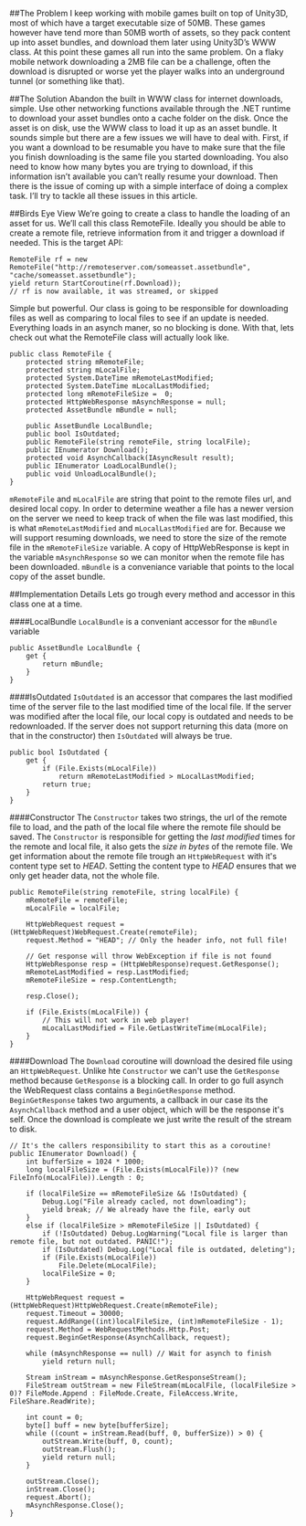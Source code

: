 ##The Problem
I keep working with mobile games built on top of Unity3D, most of which have a target executable size of 50MB. These games however have tend more than 50MB worth of assets, so they pack content up into asset bundles, and download them later using Unity3D’s WWW class. At this point these games all run into the same problem. On a flaky mobile network downloading a 2MB file can be a challenge, often the download is disrupted or worse yet the player walks into an underground tunnel (or something like that). 

##The Solution
Abandon the built in WWW class for internet downloads, simple. Use other networking functions available through the .NET runtime to download your asset bundles onto a cache folder on the disk. Once the asset is on disk, use the WWW class to load it up as an asset bundle. It sounds simple but there are a few issues we will have to deal with. First, if you want a download to be resumable you have to make sure that the file you finish downloading is the same file you started downloading. You also need to know how many bytes you are trying to download, if this information isn’t available you can’t really resume your download. Then there is the issue of coming up with a simple interface of doing a complex task. I’ll try to tackle all these issues in this article.

##Birds Eye View
We’re going to create a class to handle the loading of an asset for us. We’ll call this class RemoteFile. Ideally you should be able to create a remote file, retrieve information from it and trigger a download if needed. This is the target API:
```
RemoteFile rf = new RemoteFile("http://remoteserver.com/someasset.assetbundle", "cache/someasset.assetbundle");
yield return StartCoroutine(rf.Download));
// rf is now available, it was streamed, or skipped 
```
Simple but powerful. Our class is going to be responsible for downloading files as well as comparing to local files to see if an update is needed. Everything loads in an asynch maner, so no blocking is done. With that, lets check out what the RemoteFile class will actually look like.
```
public class RemoteFile {
	protected string mRemoteFile;
	protected string mLocalFile;
	protected System.DateTime mRemoteLastModified;
	protected System.DateTime mLocalLastModified;
	protected long mRemoteFileSize =  0;
	protected HttpWebResponse mAsynchResponse = null;
	protected AssetBundle mBundle = null;
	
	public AssetBundle LocalBundle;
	public bool IsOutdated;
	public RemoteFile(string remoteFile, string localFile);
	public IEnumerator Download();
	protected void AsynchCallback(IAsyncResult result);
	public IEnumerator LoadLocalBundle();
	public void UnloadLocalBundle();
}
```
```mRemoteFile``` and ```mLocalFile``` are string that point to the remote files url, and desired local copy. In order to determine weather a file has a newer version on the server we need to keep track of when the file was last modified, this is what ```mRemoteLastModified``` and ```mLocalLastModified``` are for. Because we will support resuming downloads, we need to store the size of the remote file in the ```mRemoteFileSize``` variable. A copy of HttpWebResponse is kept in the variable ```mAsynchResponse``` so we can monitor when the remote file has been downloaded. ```mBundle``` is a conveniance variable that points to the local copy of the asset bundle.

##Implementation Details
Lets go trough every method and accessor in this class one at a time.

####LocalBundle
```LocalBundle``` is a conveniant accessor for the ```mBundle``` variable
```
public AssetBundle LocalBundle {
	get {
		return mBundle;
	}
}
```
####IsOutdated
```IsOutdated``` is an accessor that compares the last modified time of the server file to the last modified time of the local file. If the server was modified after the local file, our local copy is outdated and needs to be redownloaded. If the server does not support returning this data (more on that in the constructor) then ```IsOutdated``` will always be true.
```
public bool IsOutdated { 
	get {
		if (File.Exists(mLocalFile))
			return mRemoteLastModified > mLocalLastModified;
		return true;
	}
}
```
####Constructor
The ```Constructor``` takes two strings, the url of the remote file to load, and the path of the local file where the remote file should be saved. The ```Constructor``` is responsible for getting the _last_ _modified_ times for the remote and local file, it also gets the _size_ _in_ _bytes_ of the remote file. We get information about the remote file trough an ```HttpWebRequest``` with it's content type set to _HEAD_. Setting the content type to _HEAD_ ensures that we only get header data, not the whole file.
```
public RemoteFile(string remoteFile, string localFile) {
	mRemoteFile = remoteFile;
	mLocalFile = localFile;

	HttpWebRequest request = (HttpWebRequest)WebRequest.Create(remoteFile);
	request.Method = "HEAD"; // Only the header info, not full file!

	// Get response will throw WebException if file is not found
	HttpWebResponse resp = (HttpWebResponse)request.GetResponse();
	mRemoteLastModified = resp.LastModified;
	mRemoteFileSize = resp.ContentLength;

	resp.Close();

	if (File.Exists(mLocalFile)) {
		// This will not work in web player!
		mLocalLastModified = File.GetLastWriteTime(mLocalFile);
	}
}
```
####Download
The ```Download``` coroutine will download the desired file using an ```HttpWebRequest```. Unlike hte ```Constructor``` we can't use the ```GetResponse``` method because ```GetResponse``` is a blocking call. In order to go full asynch the WebRequest class contains a ```BeginGetResponse``` method. ```BeginGetResponse``` takes two arguments, a callback in our case its the ```AsynchCallback``` method and a user object, which will be the response it's self. Once the download is compleate we just write the result of the stream to disk.
```
// It's the callers responsibility to start this as a coroutine!
public IEnumerator Download() { 
	int bufferSize = 1024 * 1000;
	long localFileSize = (File.Exists(mLocalFile))? (new FileInfo(mLocalFile)).Length : 0;

	if (localFileSize == mRemoteFileSize && !IsOutdated) {
		Debug.Log("File already cacled, not downloading");
		yield break; // We already have the file, early out
	}
	else if (localFileSize > mRemoteFileSize || IsOutdated) {
		if (!IsOutdated) Debug.LogWarning("Local file is larger than remote file, but not outdated. PANIC!");
		if (IsOutdated) Debug.Log("Local file is outdated, deleting");
		if (File.Exists(mLocalFile))
			File.Delete(mLocalFile);
		localFileSize = 0;
	}

	HttpWebRequest request = (HttpWebRequest)HttpWebRequest.Create(mRemoteFile);
	request.Timeout = 30000; 
	request.AddRange((int)localFileSize, (int)mRemoteFileSize - 1);
	request.Method = WebRequestMethods.Http.Post;
	request.BeginGetResponse(AsynchCallback, request);

	while (mAsynchResponse == null) // Wait for asynch to finish
		yield return null;

	Stream inStream = mAsynchResponse.GetResponseStream();
	FileStream outStream = new FileStream(mLocalFile, (localFileSize > 0)? FileMode.Append : FileMode.Create, FileAccess.Write, FileShare.ReadWrite);

	int count = 0;
	byte[] buff = new byte[bufferSize]; 
	while ((count = inStream.Read(buff, 0, bufferSize)) > 0) {
		outStream.Write(buff, 0, count);
		outStream.Flush();
		yield return null;
	}

	outStream.Close();
	inStream.Close();
	request.Abort();
	mAsynchResponse.Close();
}
```
